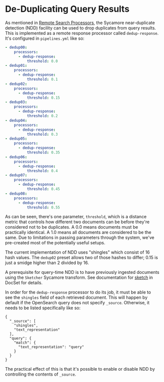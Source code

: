 # De-Duplicating Query Results

As mentioned in [Remote Search Processors](remote_processors.md), the Sycamore near-duplicate detection (NDD) facility can be used to drop duplicates from query results.  This is implemented as a remote response processor called `dedup-response`.  It's configured in `pipelines.yml` like so:

```yaml
- dedup00:
    processors:
      - dedup-response:
          threshold: 0.0
- dedup01:
    processors:
      - dedup-response:
          threshold: 0.1
- dedup02:
    processors:
      - dedup-response:
          threshold: 0.15
- dedup03:
    processors:
      - dedup-response:
          threshold: 0.2
- dedup04:
    processors:
      - dedup-response:
          threshold: 0.3
- dedup05:
    processors:
      - dedup-response:
          threshold: 0.35
- dedup06:
    processors:
      - dedup-response:
          threshold: 0.4
- dedup07:
    processors:
      - dedup-response:
          threshold: 0.45
- dedup08:
    processors:
      - dedup-response:
          threshold: 0.55
```

As can be seen, there's one parameter, `threshold`, which is a distance metric that controls how different two documents can be before they're considered not to be duplicates.  A 0.0 means documents must be practically identical.  A 1.0 means all documents are considered to be the same.  Due to limitations in passing parameters through the system, we've pre-created most of the potentially useful setups.

The current implementation of NDD uses "shingles" which consist of 16 hash values.  The `dedup02` preset allows two of those hashes to differ; 0.15 is just a smidge higher than 2 divided by 16.

A prerequisite for query-time NDD is to have previously ingested documents using the `Sketcher` Sycamore transform.  See documentation for [sketch](../data_ingestion_and_preparation/transforms/sketch.md) in DocSet for details.

In order for the `dedup-response` processor to do its job, it must be able to see the `shingles` field of each retrieved document.  This will happen by default if the OpenSearch query does not specify `_source`.  Otherwise, it needs to be listed specifically like so:

```
{
  "_source": [
    "shingles",
    "text_representation"
  ],
  "query": {
    "match": {
      "text_representation": "query"
    }
  }
}
```

The practical effect of this is that it's possible to enable or disable NDD by controlling the contents of `_source`.
